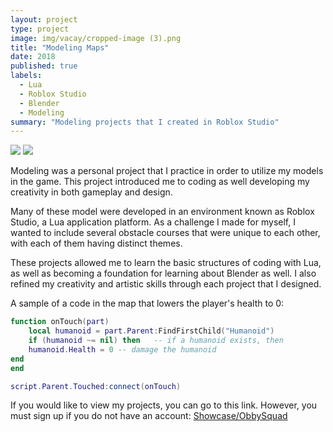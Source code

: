 ```yaml
---
layout: project
type: project
image: img/vacay/cropped-image (3).png
title: "Modeling Maps"
date: 2018
published: true
labels:
  - Lua
  - Roblox Studio
  - Blender
  - Modeling
summary: "Modeling projects that I created in Roblox Studio"
---
```


<img class="img-fluid" src="https://i.imgur.com/pRc04iH.png">
<img class="img-fluid" src="https://i.imgur.com/QzfueXE.png">

Modeling was a personal project that I practice in order to utilize my models in the game. This project introduced me to coding as well developing my creativity in both gameplay and design.

Many of these model were developed in an environment known as Roblox Studio, a Lua application platform. As a challenge I made for myself, I wanted to include several obstacle courses that were unique to each other, with each of them having distinct themes.

These projects allowed me to learn the basic structures of coding with Lua, as well as becoming a foundation for learning about Blender as well. I also refined my creativity and artistic skills through each project that I designed.

A sample of a code in the map that lowers the player's health to 0:

```lua
function onTouch(part) 
	local humanoid = part.Parent:FindFirstChild("Humanoid") 
	if (humanoid ~= nil) then	-- if a humanoid exists, then
	humanoid.Health = 0	-- damage the humanoid
end 
end

script.Parent.Touched:connect(onTouch)
```
 
If you would like to view my projects, you can go to this link. However, you must sign up if you do not have an account: <a href="https://www.roblox.com/games/4794833247/dannyngo05s-Obby-Squad-Maps">Showcase/ObbySquad</a>
